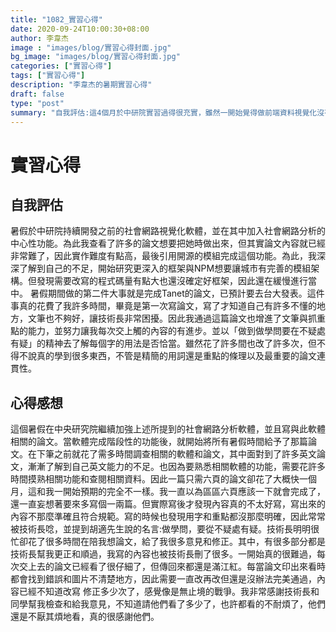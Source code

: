```yaml
---
title: "1082_實習心得"
date: 2020-09-24T10:00:30+08:00
author: 李韋杰
image : "images/blog/實習心得封面.jpg"
bg_image: "images/blog/實習心得封面.jpg"
categories: ["實習心得"]
tags: ["實習心得"]
description: "李韋杰的暑期實習心得"
draft: false
type: "post"
summary: "自我評估:這4個月於中研院實習過得很充實，雖然一開始覺得做前端資料視覺化沒有很需技術實力的感覺，也想說來這裡想多學習一點與機器學習有關的內容，但在接觸和學習網頁前端後..." 
---
```

# **實習心得** #
## 自我評估 ##
暑假於中研院持續開發之前的社會網路視覺化軟體，並在其中加入社會網路分析的中心性功能。為此我查看了許多的論文想要把她時做出來，但其實論文內容就已經非常難了，因此實作難度有點高，最後引用開源的模組完成這個功能。為此，我深深了解到自己的不足，開始研究更深入的框架與NPM想要讓城市有完善的模組架構。但發現需要改寫的程式碼量有點大也還沒確定好框架，因此還在緩慢進行當中。
暑假期間做的第二件大事就是完成Tanet的論文，已預計要去台大發表。這件事真的花費了我許多時間，畢竟是第一次寫論文，寫了才知道自己有許多不懂的地方，文筆也不夠好，讓技術長非常困擾。因此我通過這篇論文也增進了文筆與抓重點的能力，並努力讓我每次交上觸的內容的有進步。並以「做到做學問要在不疑處有疑」的精神去了解每個字的用法是否恰當。雖然花了許多間也改了許多次，但不得不說真的學到很多東西，不管是精簡的用詞還是重點的條理以及最重要的論文連貫性。

## 心得感想 ##
這個暑假在中央研究院繼續加強上述所提到的社會網路分析軟體，並且寫與此軟體相關的論文。當軟體完成階段性的功能後，就開始將所有暑假時間給予了那篇論文。在下筆之前就花了需多時間調查相關的軟體和論文，其中面對到了許多英文論文，漸漸了解到自己英文能力的不足。也因為要熟悉相關軟體的功能，需要花許多時間摸熟相關功能和查閱相關資料。因此一篇只需六頁的論文卻花了大概快一個月，這和我一開始預期的完全不一樣。我一直以為區區六頁應該一下就會完成了，還一直妄想著要來多寫個一兩篇。但實際寫後才發現內容真的不太好寫，寫出來的內容不那麼準確且符合規範。寫的時候也發現用字和重點都沒那麼明確，因此常常被技術長唸，並提到胡適先生說的名言:做學問，要從不疑處有疑。技術長明明很忙卻花了很多時間在陪我想論文，給了我很多意見和修正。其中，有很多部分都是技術長幫我更正和順過，我寫的內容也被技術長刪了很多。一開始真的很難過，每次交上去的論文已經看了很仔細了，但傳回來都還是滿江紅。每當論文印出來看時都會找到錯誤和圖片不清楚地方，因此需要一直改再改但還是沒辦法完美通過，內容已經不知道改寫 修正多少次了，感覺像是無止境的戰爭。我非常感謝技術長和同學幫我檢查和給我意見，不知道請他們看了多少了，也許都看的不耐煩了，他們還是不厭其煩地看，真的很感謝他們。
